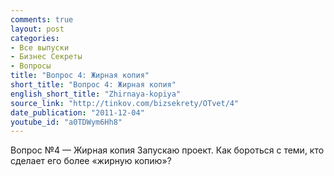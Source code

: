 ```yaml
---
comments: true
layout: post
categories:
- Все выпуски
- Бизнес Секреты
- Вопросы
title: "Вопрос 4: Жирная копия"
short_title: "Вопрос 4: Жирная копия"
english_short_title: "Zhirnaya-kopiya"
source_link: "http://tinkov.com/bizsekrety/OTvet/4"
date_publication: "2011-12-04"
youtube_id: "a0TDWym6Hh8"
---
```

Вопрос №4 — Жирная копия
Запускаю проект. Как бороться с теми, кто сделает его более «жирную копию»?